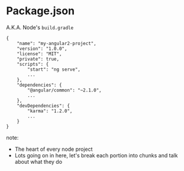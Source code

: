 # Package.json
A.K.A. Node's `build.gradle`

```
{
    "name": "my-angular2-project",
    "version": "1.0.0",
    "license": "MIT",
    "private": true,
    "scripts": {
        "start": "ng serve",
        ...
    },
    "dependencies": {
        "@angular/common": "~2.1.0",
        ...
    },
    "devDependencies": {
        "karma": "1.2.0",
        ...
    }
}
```

note:
- The heart of every node project
- Lots going on in here, let's break each portion into chunks and talk about what they do